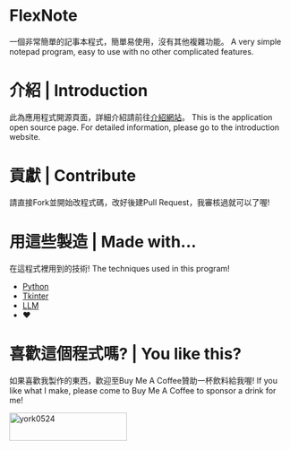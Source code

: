 # FlexNote
一個非常簡單的記事本程式，簡單易使用，沒有其他複雜功能。 A very simple notepad program, easy to use with no other complicated features. 

# 介紹 | Introduction
此為應用程式開源頁面，詳細介紹請前往[介紹網站](https://york9675.github.io/flexnote/)。 This is the application open source page. For detailed information, please go to the introduction website.

# 貢獻 | Contribute
請直接Fork並開始改程式碼，改好後建Pull Request，我審核過就可以了喔!

# 用這些製造 | Made with...
在這程式裡用到的技術!
The techniques used in this program!

*   [Python](https://www.python.org/)
*   [Tkinter](https://docs.python.org/3/library/tkinter.html)
*   [LLM](https://chat.openai.com/)
*   ❤️

# 喜歡這個程式嗎? | You like this?
如果喜歡我製作的東西，歡迎至Buy Me A Coffee贊助一杯飲料給我喔!
If you like what I make, please come to Buy Me A Coffee to sponsor a drink for me!
<p><a href="https://www.buymeacoffee.com/york0524"><img align="left" src="https://cdn.buymeacoffee.com/buttons/v2/default-yellow.png" height="50" width="210" alt="york0524"></a></p>
